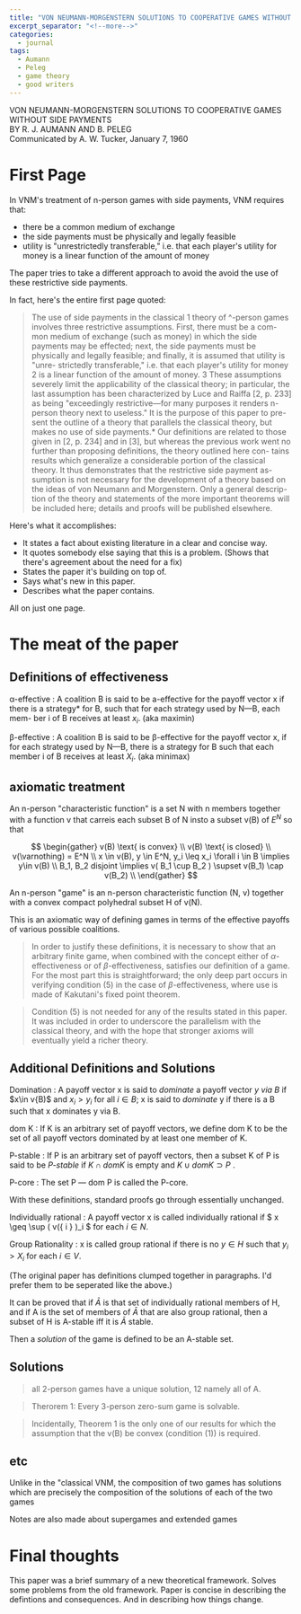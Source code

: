 ```yaml
---
title: "VON NEUMANN-MORGENSTERN SOLUTIONS TO COOPERATIVE GAMES WITHOUT SIDE PAYMENTS"
excerpt_separator: "<!--more-->"
categories:
  - journal
tags:
  - Aumann
  - Peleg
  - game theory
  - good writers
---
```


VON NEUMANN-MORGENSTERN SOLUTIONS TO COOPERATIVE GAMES WITHOUT SIDE PAYMENTS  
BY R. J. AUMANN AND B. PELEG  
Communicated by A. W. Tucker, January 7, 1960

# First Page

In VNM's treatment of n-person games with side payments, VNM requires that:

- there be a common medium of exchange
- the side payments must be physically and legally feasible
- utility is "unrestrictedly transferable," 
i.e. that each player's utility for money
is a linear function of the amount of money

The paper tries to take a different approach to avoid the avoid the use of these restrictive side payments.

In fact, here's the entire first page quoted:

> The use of side payments in the classical 1 theory of ^-person games
involves three restrictive assumptions. First, there must be a com-
mon medium of exchange (such as money) in which the side payments
may be effected; next, the side payments must be physically and
legally feasible; and finally, it is assumed that utility is "unre-
strictedly transferable," i.e. that each player's utility for money 2 is a
linear function of the amount of money. 3 These assumptions severely
limit the applicability of the classical theory; in particular, the last
assumption has been characterized by Luce and Raiffa [2, p. 233]
as being "exceedingly restrictive—for many purposes it renders n-
person theory next to useless." It is the purpose of this paper to pre-
sent the outline of a theory that parallels the classical theory, but
makes no use of side payments.* Our definitions are related to those
given in [2, p. 234] and in [3], but whereas the previous work went
no further than proposing definitions, the theory outlined here con-
tains results which generalize a considerable portion of the classical
theory. It thus demonstrates that the restrictive side payment as-
sumption is not necessary for the development of a theory based on
the ideas of von Neumann and Morgenstern. Only a general descrip-
tion of the theory and statements of the more important theorems will
be included here; details and proofs will be published elsewhere.

Here's what it accomplishes:

- It states a fact about existing literature in a clear and concise way.
- It quotes somebody else saying that this is a problem. (Shows that there's agreement about the need for a fix)
- States the paper it's building on top of.
- Says what's new in this paper.
- Describes what the paper contains.

All on just one page.



# The meat of the paper

## Definitions of effectiveness

&alpha;-effective
: A coalition B is said to be a-effective for the payoff vector x if there
is a strategy* for B, such that for each strategy used by N—B, each mem-
ber i of B receives at least $x_i$.
(aka maximin)

&beta;-effective
: A coalition B is said to be &beta;-effective for the payoff vector x, if
for each strategy used by N—B, there is a strategy for B such that each
member i of B receives at least $X_i$.
(aka minimax)



## axiomatic treatment
An n-person "characteristic function" is a set N with n members together with a function v that carreis each subset B of N insto a subset v(B) of $E^N$ so that 

$$
\begin{gather}
    v(B) \text{ is convex} \\
    v(B) \text{ is closed} \\
    v(\varnothing) = E^N \\
    x \in v(B), y \in E^N, y_i \leq x_i \forall i \in B \implies y\in v(B) \\
    B_1, B_2 disjoint \implies v( B_1 \cup B_2 ) \supset v(B_1) \cap v(B_2) \\
\end{gather}
$$

An n-person "game" is an n-person characteristic function (N, v)
together with a convex compact polyhedral subset H of v(N).

This is an axiomatic way of defining games in terms of the effective payoffs of various possible coalitions. 

> In order to justify these definitions, it is necessary to show that an
arbitrary finite game, when combined with the concept either of
$\alpha$-effectiveness or of $\beta$-effectiveness, satisfies our definition of a
game. For the most part this is straightforward; the only deep part
occurs in verifying condition (5) in the case of $\beta$-effectiveness, where
use is made of Kakutani's fixed point theorem.

> Condition (5) is not needed for any of the results stated in this paper. It was
included in order to underscore the parallelism with the classical theory, and with
the hope that stronger axioms will eventually yield a richer theory.


## Additional Definitions and Solutions

Domination
: A payoff vector x is said to *dominate* a payoff vector *y via B* if $x\in v{B)$
and $x_i > y_i$ for all $i\in B$; x is said to *dominate* y if there is a B such
that x dominates y via B.

dom K
: If K is an arbitrary set of payoff vectors,
we define dom K to be the set of all payoff vectors dominated by at
least one member of K. 

P-stable 
: If P is an arbitrary set of payoff vectors,
then a subset K of P is said to be *P-stable* if $K\cap dom K$ is empty and
$K \cup dom K \supset P$ .

P-core
: The set P — dom P is called the P-core.

With these definitions, standard proofs go through essentially unchanged.

Individually rational
: A payoff vector x is called individually rational 
if $ x \geq \sup ( v(\{ i \} )_i $
for each $i \in N$.

Group Rationality
: x is called group
rational if there is no $y\in H$ such that $y_i > X_i$ for each $i \in V$.

(The original paper has definitions clumped together in paragraphs. I'd prefer them to be seperated like the above.)

It can be proved that if $\bar{A}$ is that set of individually rational members of H, 
and if  A is the set of members of $\bar{A}$ that are also group rational,
then a subset of H is A-stable iff it is $\bar{A}$ stable.

Then a *solution* of the game is defined to be an A-stable set.

## Solutions

> all 2-person
games have a unique solution, 12 namely all of A. 

> Therorem 1: Every 3-person zero-sum game is solvable.

> Incidentally, Theorem 1 is the only one of our results for which
the assumption that the v(B) be convex (condition (1)) is required.

## etc

Unlike in the "classical VNM, 
the composition of two games has solutions which are precisely the composition of the solutions of each of the two games

Notes are also made about supergames and extended games



# Final thoughts

This paper was a brief summary of a new theoretical framework.
Solves some problems from the old framework. 
Paper is concise in describing the defintions and consequences. And in describing how things change.












